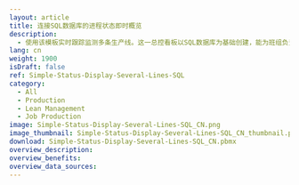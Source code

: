 ```yaml
---
layout: article
title: 连接SQL数据库的进程状态即时概览
description: 
  - 使用该模板实时跟踪监测多条生产线。这一总控看板以SQL数据库为基础创建，能为班组负责人提供所有生产线的概览。在此，您可以快速地了解到每个生产线所处的阶段。
lang: cn
weight: 1900
isDraft: false
ref: Simple-Status-Display-Several-Lines-SQL
category:
  - All
  - Production
  - Lean Management
  - Job Production
image: Simple-Status-Display-Several-Lines-SQL_CN.png
image_thumbnail: Simple-Status-Display-Several-Lines-SQL_CN_thumbnail.png
download: Simple-Status-Display-Several-Lines-SQL_CN.pbmx
overview_description:
overview_benefits:
overview_data_sources:
---
```

